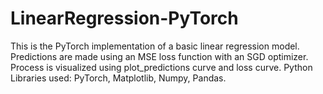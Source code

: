 # LinearRegression-PyTorch
This is the PyTorch implementation of a basic linear regression model.
Predictions are made using an MSE loss function with an SGD optimizer.
Process is visualized using plot_predictions curve and loss curve.
Python Libraries used: PyTorch, Matplotlib, Numpy, Pandas.
